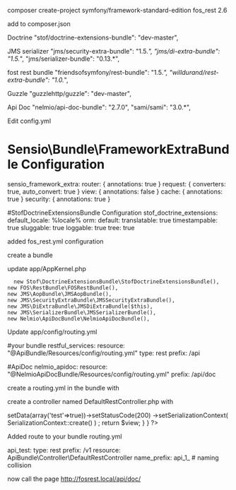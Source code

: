 composer create-project symfony/framework-standard-edition fos_rest 2.6

add to composer.json

  Doctrine
    "stof/doctrine-extensions-bundle": "dev-master",

  JMS serializer
    "jms/security-extra-bundle": "1.5.*",
    "jms/di-extra-bundle": "1.5.*",
    "jms/serializer-bundle": "0.13.*",

  fost rest bundle
    "friendsofsymfony/rest-bundle": "1.5.*",
    "willdurand/rest-extra-bundle": "1.0.*",

  Guzzle
    "guzzlehttp/guzzle": "dev-master",

  Api Doc
    "nelmio/api-doc-bundle": "2.7.0",
    "sami/sami": "3.0.*",


Edit config.yml

  # Sensio\Bundle\FrameworkExtraBundle Configuration
  sensio_framework_extra:
      router:   { annotations: true }
      request:  { converters: true, auto_convert: true }
      view:     { annotations: false }
      cache:    { annotations: true }
      security: { annotations: true }

  #StofDoctrineExtensionsBundle Configuration
  stof_doctrine_extensions:
      default_locale: %locale%
      orm:
          default:
              translatable: true
              timestampable: true
              sluggable: true
              loggable: true
              tree: true


added fos_rest.yml configuration

create a bundle

update app/AppKernel.php

	  new Stof\DoctrineExtensionsBundle\StofDoctrineExtensionsBundle(),
    new FOS\RestBundle\FOSRestBundle(),
    new JMS\AopBundle\JMSAopBundle(),
    new JMS\SecurityExtraBundle\JMSSecurityExtraBundle(),
    new JMS\DiExtraBundle\JMSDiExtraBundle($this),
    new JMS\SerializerBundle\JMSSerializerBundle(),
    new Nelmio\ApiDocBundle\NelmioApiDocBundle(),

Update app/config/routing.yml

#your bundle
restful_services:
    resource: "@ApiBundle/Resources/config/routing.yml"
    type:     rest
    prefix:   /api

#ApiDoc
nelmio_apidoc:
    resource: "@NelmioApiDocBundle/Resources/config/routing.yml"
    prefix:   /api/doc

create a routing.yml in the bundle with

create a controller named DefaultRestController.php
 with

  <?php

  namespace ApiBundle\Controller;

  use FOS\RestBundle\Controller\FOSRestController;
  use FOS\RestBundle\Controller\Annotations\RequestParam;
  use FOS\RestBundle\View\View;
  use FOS\RestBundle\Request\ParamFetcher;
  use Nelmio\ApiDocBundle\Annotation\ApiDoc;
  use JMS\SecurityExtraBundle\Annotation\Secure;
  use Symfony\Component\Validator\ConstraintViolationList;
  use Tigreboite\FmBundle\Entity\Pays;
  use JMS\Serializer\SerializationContext;

  class DefaultRestController extends FOSRestController
  {

    /**
         * Return true
         *
         * @ApiDoc(
         *   resource = true,
         *   description = "Return true",
         *   statusCodes = {
         *     200 = "Returned when successful",
         *     404 = "Returned when not found"
         *   }
         * )
         *
         * @return View
         */
        public function getTestAction()
        {
            $view = View::create();
            $view->setData(array('test'=>true))->setStatusCode(200)
              ->setSerializationContext(
                SerializationContext::create()
              )
            ;

            return $view;
        }

  }

  ?>

Added route to your bundle routing.yml

  api_test:
      type: rest
      prefix: /v1
      resource: ApiBundle\Controller\DefaultRestController
      name_prefix:  api_1_ # naming collision

now call the page http://fosrest.local/api/doc/
